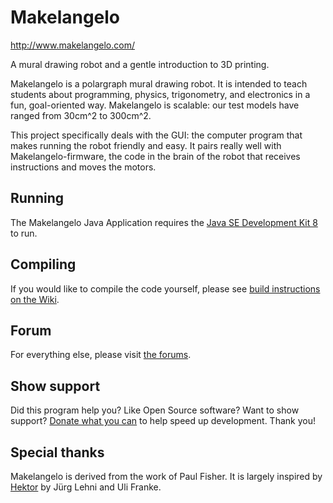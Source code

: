 # Makelangelo

http://www.makelangelo.com/

A mural drawing robot and a gentle introduction to 3D printing.

Makelangelo is a polargraph mural drawing robot. It is intended to teach students about programming, physics, trigonometry, and electronics in a fun, goal-oriented way. Makelangelo is scalable: our test models have ranged from 30cm^2 to 300cm^2.

This project specifically deals with the GUI: the computer program that makes running the robot friendly and easy. It pairs really well with Makelangelo-firmware, the code in the brain of the robot that receives instructions and moves the motors.

## Running

The Makelangelo Java Application requires the [Java SE Development Kit 8](https://www.oracle.com/java/technologies/javase/javase-jdk8-downloads.html) to run.

## Compiling

If you would like to compile the code yourself, please see [build instructions on the Wiki](https://github.com/MarginallyClever/Makelangelo-software/wiki/Getting-Started).

## Forum

For everything else, please visit [the forums](https://marginallyclever.com/forums/).

## Show support

Did this program help you? Like Open Source software? Want to show support?
[Donate what you can](https://www.marginallyclever.com/product/makelangelo-software/) to help speed up development.
Thank you!

## Special thanks

Makelangelo is derived from the work of Paul Fisher. It is largely inspired by [Hektor](http://hektor.ch/) by Jürg Lehni and Uli Franke.
